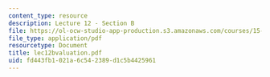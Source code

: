 ```yaml
---
content_type: resource
description: Lecture 12 - Section B
file: https://ol-ocw-studio-app-production.s3.amazonaws.com/courses/15-402-finance-theory-ii-spring-2003/fd443fb1021a6c542389d1c5b4425961_lec12bvaluation.pdf
file_type: application/pdf
resourcetype: Document
title: lec12bvaluation.pdf
uid: fd443fb1-021a-6c54-2389-d1c5b4425961
---
```

